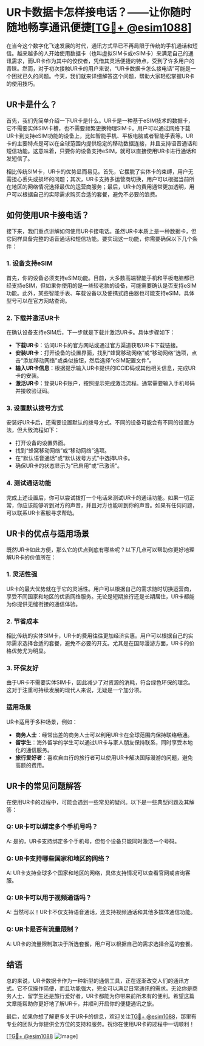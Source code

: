# UR卡数据卡怎样接电话？——让你随时随地畅享通讯便捷[[TG💪+ @esim1088](https://t.me/s/esim1088)]

在当今这个数字化飞速发展的时代，通讯方式早已不再局限于传统的手机通话和短信。越来越多的人开始使用数据卡（也叫虚拟SIM卡或eSIM卡）来满足自己的通讯需求，而UR卡作为其中的佼佼者，凭借其灵活便捷的特点，受到了许多用户的青睐。然而，对于初次接触UR卡的用户来说，“UR卡数据卡怎么接电话”可能是一个困扰已久的问题。今天，我们就来详细解答这个问题，帮助大家轻松掌握UR卡的使用技巧。

## UR卡是什么？

首先，我们先简单介绍一下UR卡是什么。UR卡是一种基于eSIM技术的数据卡，它不需要实体SIM卡槽，也不需要频繁更换物理SIM卡。用户可以通过网络下载UR卡到支持eSIM功能的设备上，比如智能手机、平板电脑或者智能手表等。UR卡的主要特点是可以在全球范围内提供稳定的移动数据连接，并且支持语音通话和短信功能。这意味着，只要你的设备支持eSIM，就可以直接使用UR卡进行通话和发短信了。

相比传统SIM卡，UR卡的优势显而易见。首先，它摆脱了实体卡的束缚，用户无需担心丢失或损坏的问题；其次，UR卡支持多运营商切换，用户可以根据当前所在地区的网络情况选择最优的运营商服务；最后，UR卡的费用通常更加透明，用户可以根据自己的实际需求购买合适的套餐，避免不必要的浪费。

## 如何使用UR卡接电话？

接下来，我们重点讲解如何使用UR卡接电话。虽然UR卡本质上是一种数据卡，但它同样具备完整的语音通话和短信功能。要实现这一功能，你需要确保以下几个条件：

### 1. 设备支持eSIM

首先，你的设备必须支持eSIM功能。目前，大多数高端智能手机和平板电脑都已经支持eSIM，但如果你使用的是一些较老款的设备，可能需要确认是否支持eSIM功能。此外，某些智能手表、车载设备以及便携式路由器也可能支持eSIM，具体型号可以在官方网站查询。

### 2. 下载并激活UR卡

在确认设备支持eSIM后，下一步就是下载并激活UR卡。具体步骤如下：

- **下载UR卡**：访问UR卡的官方网站或通过官方渠道获取UR卡下载链接。
- **安装UR卡**：打开设备的设置界面，找到“蜂窝移动网络”或“移动网络”选项，点击“添加移动网络”或类似按钮，然后选择“eSIM配置文件”。
- **输入UR卡信息**：根据提示输入UR卡提供的ICCID码或其他相关信息，完成UR卡的安装。
- **激活UR卡**：登录UR卡账户，按照提示完成激活流程。通常需要输入手机号码并接收验证码。

### 3. 设置默认拨号方式

安装好UR卡后，还需要设置默认的拨号方式。不同的设备可能会有不同的设置方法，但大致流程如下：

- 打开设备的设置界面。
- 找到“蜂窝移动网络”或“移动网络”选项。
- 在“默认语音通话”或“默认拨号方式”中选择UR卡。
- 确保UR卡的状态显示为“已启用”或“已激活”。

### 4. 测试通话功能

完成上述设置后，你可以尝试拨打一个电话来测试UR卡的通话功能。如果一切正常，你应该能够听到对方的声音，并且对方也能听到你的声音。如果有任何问题，可以联系UR卡客服寻求帮助。

## UR卡的优点与适用场景

既然UR卡如此方便，那么它的优点到底有哪些呢？以下几点可以帮助你更好地理解UR卡的价值所在：

### 1. 灵活性强

UR卡的最大优势就在于它的灵活性。用户可以根据自己的需求随时切换运营商，享受不同国家和地区的优质网络服务。无论是短期旅行还是长期居住，UR卡都能为你提供无缝衔接的通信体验。

### 2. 节省成本

相比传统的实体SIM卡，UR卡的费用往往更加经济实惠。用户可以根据自己的实际需求选择合适的套餐，避免不必要的开支。尤其是在国际漫游方面，UR卡的价格优势尤为明显。

### 3. 环保友好

由于UR卡不需要实体SIM卡，因此减少了对资源的消耗，符合绿色环保的理念。这对于注重可持续发展的现代人来说，无疑是一个加分项。

### 适用场景

UR卡适用于多种场景，例如：

- **商务人士**：经常出差的商务人士可以利用UR卡在全球范围内保持联络畅通。
- **留学生**：海外留学的学生可以通过UR卡与家人朋友保持联系，同时享受本地化的通信服务。
- **旅行爱好者**：喜欢自由行的旅行者可以使用UR卡解决国际漫游的问题，避免高额的费用。

## UR卡的常见问题解答

在使用UR卡的过程中，可能会遇到一些常见的疑问。以下是一些典型问题及其解答：

### Q: UR卡可以绑定多个手机号吗？
A: 是的，UR卡支持绑定多个手机号，但每个设备只能同时激活一个号码。

### Q: UR卡支持哪些国家和地区的网络？
A: UR卡支持全球多个国家和地区的网络，具体支持情况可以查看官网或咨询客服。

### Q: UR卡可以用于视频通话吗？
A: 当然可以！UR卡不仅支持语音通话，还支持视频通话和其他多媒体通信功能。

### Q: UR卡是否有流量限制？
A: UR卡的流量限制取决于所选套餐，用户可以根据自己的需求选择合适的套餐。

## 结语

总的来说，UR卡数据卡作为一种新型的通信工具，正在逐渐改变人们的通讯方式。它不仅操作简便，而且功能强大，完全可以满足日常通讯的需求。无论你是商务人士、留学生还是旅行爱好者，UR卡都能为你带来前所未有的便利。希望这篇文章能帮助你更好地了解UR卡，并顺利开启你的便捷通讯之旅。

最后，如果你想了解更多关于UR卡的信息，欢迎关注[TG💪+ @esim1088](https://t.me/s/esim1088)，那里有专业的团队为你提供全方位的支持和服务。祝你在使用UR卡的过程中一切顺利！

[[TG💪+ @esim1088](https://t.me/s/esim1088) ![Image](https://i.postimg.cc/4NQfJmqS/Snipaste-2025-05-13-00-14-12.png)]